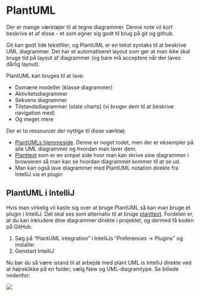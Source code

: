 # PlantUML

Der er mange værktøjer til at tegne diagrammer. Denne note vil kort beskrive et af disse - et som egner sig godt til brug på git og github.

Git kan godt lide tekstfiler, og PlantUML er en tekst syntaks til at beskrive UML diagrammer. Det har et automatiseret layout som gør at man ikke skal bruge tid på layout af diagrammer (og bare må acceptere når der laves dårlig layout).

PlantUML kan bruges til at lave:

* Domæne modeller (klasse diagrammer)
* Aktivitetsdiagrammer
* Sekvens diagrammer
* Tilstandsdiagrammer (state charts) (vi bruger dem til at beskrive navigation med)
* Og meget mere

Der er to ressourcer der nyttige til disse værktøj:

* [PlantUMLs hjemmeside](http://plantuml.com/). Denne er noget rodet, men der er eksempler på alle UML diagrammer og hvordan man laver dem.
* [Planttext](https://www.planttext.com/) som er en simpel side hvor man kan skrive sine diagrammer i browseren så man kan se hvordan diagrammet kommer til at se ud.
* Man kan også lave diagrammer med PlantUML notation direkte fra IntelliJ via et plugin

## PlantUML i IntelliJ

Hvis man virkelig vil kaste sig over at bruge PlantUML så kan man bruge et plugin i IntelliJ. Det skal ses som alternativ til at bruge [planttext](https://www.planttext.com/). Fordelen er, at du kan inkludere dine diagrammer direkte i projektet, og dermed få koden på GitHub.

1. Søg på “PlantUML integration” i IntelliJs “Preferences -> Plugins” og installer.
2. Genstart IntelliJ

Nu bør du så være istand til at arbejde med plant UML is IntelliJ direkte ved at højreklikke på en folder, vælg New og UML-diagramtype. Se billede nedenfor:

![](https://datsoftlyngby.github.io/dat2sem2020SpringBornholm/Modul2/Week5-Report/img/PlantUmlScreenShot.png)
